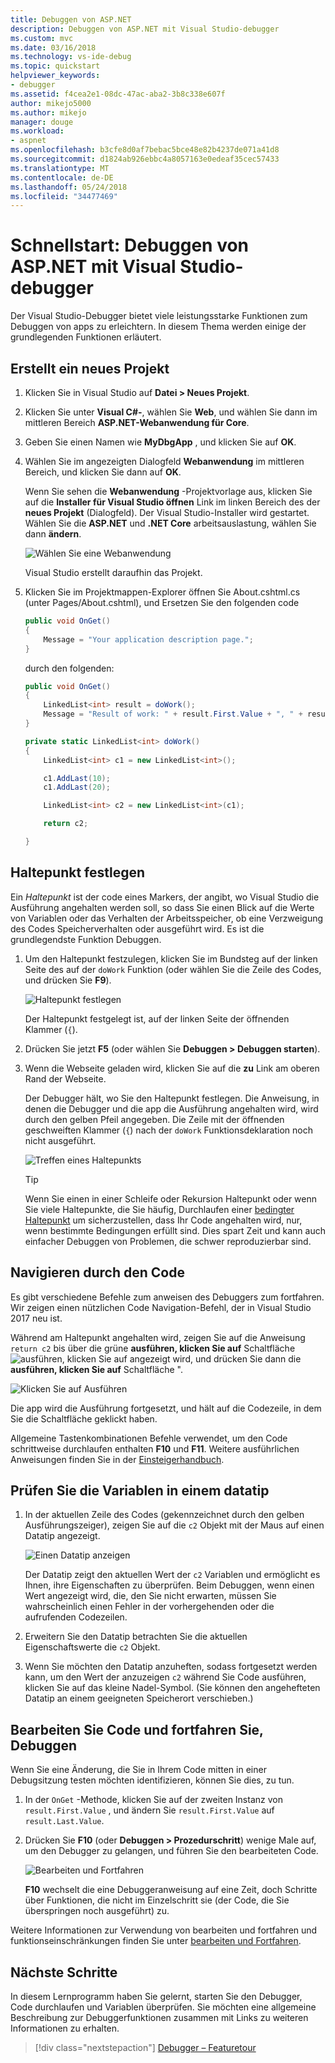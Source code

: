 ```yaml
---
title: Debuggen von ASP.NET
description: Debuggen von ASP.NET mit Visual Studio-debugger
ms.custom: mvc
ms.date: 03/16/2018
ms.technology: vs-ide-debug
ms.topic: quickstart
helpviewer_keywords:
- debugger
ms.assetid: f4cea2e1-08dc-47ac-aba2-3b8c338e607f
author: mikejo5000
ms.author: mikejo
manager: douge
ms.workload:
- aspnet
ms.openlocfilehash: b3cfe8d0af7bebac5bce48e82b4237de071a41d8
ms.sourcegitcommit: d1824ab926ebbc4a8057163e0edeaf35cec57433
ms.translationtype: MT
ms.contentlocale: de-DE
ms.lasthandoff: 05/24/2018
ms.locfileid: "34477469"
---
```

# <a name="quickstart-debug-aspnet-with-the-visual-studio-debugger"></a>Schnellstart: Debuggen von ASP.NET mit Visual Studio-debugger

Der Visual Studio-Debugger bietet viele leistungsstarke Funktionen zum Debuggen von apps zu erleichtern. In diesem Thema werden einige der grundlegenden Funktionen erläutert.

## <a name="create-a-new-project"></a>Erstellt ein neues Projekt 

1. Klicken Sie in Visual Studio auf **Datei > Neues Projekt**.

1. Klicken Sie unter **Visual C#-**, wählen Sie **Web**, und wählen Sie dann im mittleren Bereich **ASP.NET-Webanwendung für Core**.

1. Geben Sie einen Namen wie **MyDbgApp** , und klicken Sie auf **OK**.

1. Wählen Sie im angezeigten Dialogfeld **Webanwendung** im mittleren Bereich, und klicken Sie dann auf **OK**.

     Wenn Sie sehen die **Webanwendung** -Projektvorlage aus, klicken Sie auf die **Installer für Visual Studio öffnen** Link im linken Bereich des der **neues Projekt** (Dialogfeld). Der Visual Studio-Installer wird gestartet. Wählen Sie die **ASP.NET** und **.NET Core** arbeitsauslastung, wählen Sie dann **ändern**.

    ![Wählen Sie eine Webanwendung](../debugger/media/dbg-qs-aspnet-choose-web-app.png)

    Visual Studio erstellt daraufhin das Projekt.

1. Klicken Sie im Projektmappen-Explorer öffnen Sie About.cshtml.cs (unter Pages/About.cshtml), und Ersetzen Sie den folgenden code

    ```csharp
    public void OnGet()
    {
        Message = "Your application description page.";
    }
    ```

    durch den folgenden:

    ```csharp
    public void OnGet()
    {
        LinkedList<int> result = doWork();
        Message = "Result of work: " + result.First.Value + ", " + result.First.Value;
    }

    private static LinkedList<int> doWork()
    {
        LinkedList<int> c1 = new LinkedList<int>();

        c1.AddLast(10);
        c1.AddLast(20);

        LinkedList<int> c2 = new LinkedList<int>(c1);

        return c2;

    }
    ```

## <a name="set-a-breakpoint"></a>Haltepunkt festlegen

Ein *Haltepunkt* ist der code eines Markers, der angibt, wo Visual Studio die Ausführung angehalten werden soll, so dass Sie einen Blick auf die Werte von Variablen oder das Verhalten der Arbeitsspeicher, ob eine Verzweigung des Codes Speicherverhalten oder ausgeführt wird. Es ist die grundlegendste Funktion Debuggen.

1. Um den Haltepunkt festzulegen, klicken Sie im Bundsteg auf der linken Seite des auf der `doWork` Funktion (oder wählen Sie die Zeile des Codes, und drücken Sie **F9**).

    ![Haltepunkt festlegen](../debugger/media/dbg-qs-set-breakpoint-aspnet.png)

    Der Haltepunkt festgelegt ist, auf der linken Seite der öffnenden Klammer (`{`).

1. Drücken Sie jetzt **F5** (oder wählen Sie **Debuggen > Debuggen starten**).

1. Wenn die Webseite geladen wird, klicken Sie auf die **zu** Link am oberen Rand der Webseite.

    Der Debugger hält, wo Sie den Haltepunkt festlegen. Die Anweisung, in denen die Debugger und die app die Ausführung angehalten wird, wird durch den gelben Pfeil angegeben. Die Zeile mit der öffnenden geschweiften Klammer (`{`) nach der `doWork` Funktionsdeklaration noch nicht ausgeführt.

    ![Treffen eines Haltepunkts](../debugger/media/dbg-qs-hit-breakpoint-aspnet.png)

    > [!TIP]
    > Wenn Sie einen in einer Schleife oder Rekursion Haltepunkt oder wenn Sie viele Haltepunkte, die Sie häufig, Durchlaufen einer [bedingter Haltepunkt](../debugger/using-breakpoints.md#BKMK_Specify_a_breakpoint_condition_using_a_code_expression) um sicherzustellen, dass Ihr Code angehalten wird, nur, wenn bestimmte Bedingungen erfüllt sind. Dies spart Zeit und kann auch einfacher Debuggen von Problemen, die schwer reproduzierbar sind.

## <a name="navigate-code"></a>Navigieren durch den Code

Es gibt verschiedene Befehle zum anweisen des Debuggers zum fortfahren. Wir zeigen einen nützlichen Code Navigation-Befehl, der in Visual Studio 2017 neu ist.

Während am Haltepunkt angehalten wird, zeigen Sie auf die Anweisung `return c2` bis über die grüne **ausführen, klicken Sie auf** Schaltfläche ![ausführen, klicken Sie auf](../debugger/media/dbg-tour-run-to-click.png) angezeigt wird, und drücken Sie dann die **ausführen, klicken Sie auf** Schaltfläche ".

![Klicken Sie auf Ausführen](../debugger/media/dbg-qs-run-to-click-aspnet.png)

Die app wird die Ausführung fortgesetzt, und hält auf die Codezeile, in dem Sie die Schaltfläche geklickt haben.

Allgemeine Tastenkombinationen Befehle verwendet, um den Code schrittweise durchlaufen enthalten **F10** und **F11**. Weitere ausführlichen Anweisungen finden Sie in der [Einsteigerhandbuch](../debugger/getting-started-with-the-debugger.md).

## <a name="inspect-variables-in-a-datatip"></a>Prüfen Sie die Variablen in einem datatip

1. In der aktuellen Zeile des Codes (gekennzeichnet durch den gelben Ausführungszeiger), zeigen Sie auf die `c2` Objekt mit der Maus auf einen Datatip angezeigt.

    ![Einen Datatip anzeigen](../debugger/media/dbg-qs-data-tip-aspnet.png)

    Der Datatip zeigt den aktuellen Wert der `c2` Variablen und ermöglicht es Ihnen, ihre Eigenschaften zu überprüfen. Beim Debuggen, wenn einen Wert angezeigt wird, die, den Sie nicht erwarten, müssen Sie wahrscheinlich einen Fehler in der vorhergehenden oder die aufrufenden Codezeilen. 

2. Erweitern Sie den Datatip betrachten Sie die aktuellen Eigenschaftswerte die `c2` Objekt.

3. Wenn Sie möchten den Datatip anzuheften, sodass fortgesetzt werden kann, um den Wert der anzuzeigen `c2` während Sie Code ausführen, klicken Sie auf das kleine Nadel-Symbol. (Sie können den angehefteten Datatip an einem geeigneten Speicherort verschieben.)

## <a name="edit-code-and-continue-debugging"></a>Bearbeiten Sie Code und fortfahren Sie, Debuggen

Wenn Sie eine Änderung, die Sie in Ihrem Code mitten in einer Debugsitzung testen möchten identifizieren, können Sie dies, zu tun.

1. In der `OnGet` -Methode, klicken Sie auf der zweiten Instanz von `result.First.Value` , und ändern Sie `result.First.Value` auf `result.Last.Value`.

1. Drücken Sie **F10** (oder **Debuggen > Prozedurschritt**) wenige Male auf, um den Debugger zu gelangen, und führen Sie den bearbeiteten Code.

    ![Bearbeiten und Fortfahren](../debugger/media/dbg-qs-edit-and-continue-aspnet.png "bearbeiten und fortfahren")

    **F10** wechselt die eine Debuggeranweisung auf eine Zeit, doch Schritte über Funktionen, die nicht im Einzelschritt sie (der Code, die Sie überspringen noch ausgeführt) zu.

Weitere Informationen zur Verwendung von bearbeiten und fortfahren und funktionseinschränkungen finden Sie unter [bearbeiten und Fortfahren](../debugger/edit-and-continue.md).

## <a name="next-steps"></a>Nächste Schritte

In diesem Lernprogramm haben Sie gelernt, starten Sie den Debugger, Code durchlaufen und Variablen überprüfen. Sie möchten eine allgemeine Beschreibung zur Debuggerfunktionen zusammen mit Links zu weiteren Informationen zu erhalten.

> [!div class="nextstepaction"]
> [Debugger – Featuretour](../debugger/debugger-feature-tour.md)
